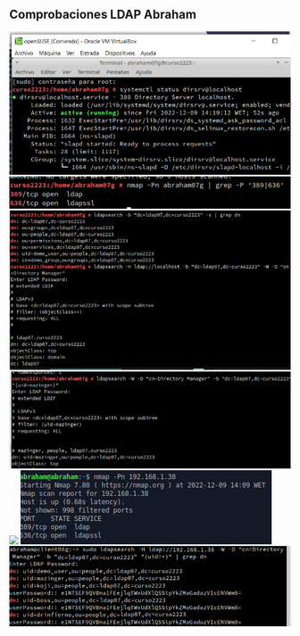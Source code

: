## Comprobaciones LDAP Abraham
![](img/1.PNG)
![](img/2.PNG)
![](img/3.PNG)
![](img/4.PNG)
![](img/5.PNG)
![](img/6.PNG)
![](img/7.png)
